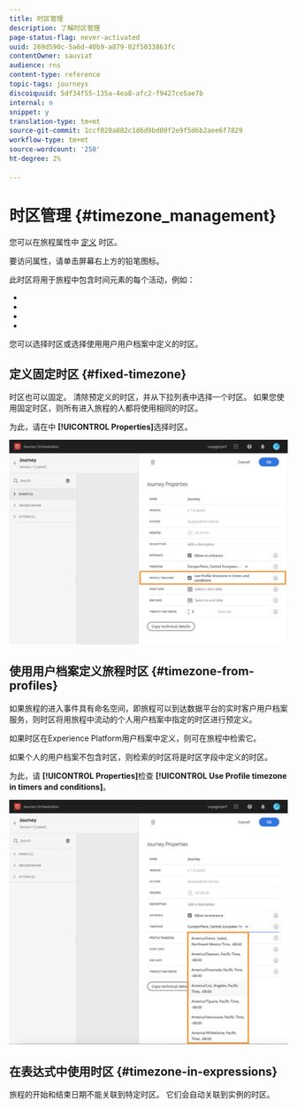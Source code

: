 ```yaml
---
title: 时区管理
description: 了解时区管理
page-status-flag: never-activated
uuid: 269d590c-5a6d-40b9-a879-02f5033863fc
contentOwner: sauviat
audience: rns
content-type: reference
topic-tags: journeys
discoiquuid: 5df34f55-135a-4ea8-afc2-f9427ce5ae7b
internal: n
snippet: y
translation-type: tm+mt
source-git-commit: 1ccf020a882c1d6d9bd00f2e9f5d6b2aee6f7829
workflow-type: tm+mt
source-wordcount: '250'
ht-degree: 2%

---
```




# 时区管理 {#timezone_management}

您可以在旅程属性中 [定义](../building-journeys/changing-properties.md) 时区。

要访问属性，请单击屏幕右上方的铅笔图标。

此时区将用于旅程中包含时间元素的每个活动，例如：

* [](../building-journeys/condition-activity.md#time_condition)
* [](../building-journeys/condition-activity.md#date_condition)
* [](../building-journeys/wait-activity.md#custom)
* [](../building-journeys/wait-activity.md#fixed_date)

您可以选择时区或选择使用用户用户档案中定义的时区。

## 定义固定时区 {#fixed-timezone}

时区也可以固定。 清除预定义的时区，并从下拉列表中选择一个时区。 如果您使用固定时区，则所有进入旅程的人都将使用相同的时区。

为此，请在中 **[!UICONTROL Properties]**&#x200B;选择时区。

![](../assets/journey73.png)

## 使用用户档案定义旅程时区 {#timezone-from-profiles}

如果旅程的进入事件具有命名空间，即旅程可以到达数据平台的实时客户用户档案服务，则时区将用旅程中流动的个人用户档案中指定的时区进行预定义。

如果时区在Experience Platform用户档案中定义，则可在旅程中检索它。

如果个人的用户档案不包含时区，则检索的时区将是时区字段中定义的时区。

为此，请 **[!UICONTROL Properties]**&#x200B;检查 **[!UICONTROL Use Profile timezone in timers and conditions]**。

![](../assets/journey72.png)

## 在表达式中使用时区 {#timezone-in-expressions}

旅程的开始和结束日期不能关联到特定时区。 它们会自动关联到实例的时区。
